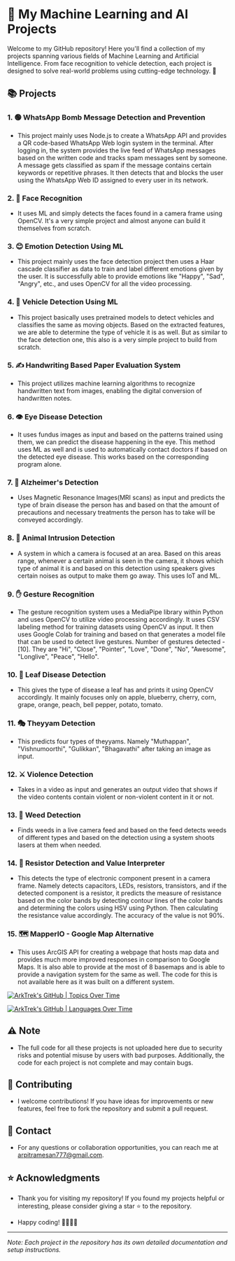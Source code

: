 # 🚀 My Machine Learning and AI Projects

Welcome to my GitHub repository! Here you'll find a collection of my projects spanning various fields of Machine Learning and Artificial Intelligence. From face recognition to vehicle detection, each project is designed to solve real-world problems using cutting-edge technology. 🌟

## 📚 Projects

### 1. 🟢 WhatsApp Bomb Message Detection and Prevention
- This project mainly uses Node.js to create a WhatsApp API and provides a QR code-based WhatsApp Web login system in the terminal. After logging in, the system provides the live feed of WhatsApp messages based on the written code and tracks spam messages sent by someone. A message gets classified as spam if the message contains certain keywords or repetitive phrases. It then detects that and blocks the user using the WhatsApp Web ID assigned to every user in its network.

### 2. 👤 Face Recognition
- It uses ML and simply detects the faces found in a camera frame using OpenCV. It's a very simple project and almost anyone can build it themselves from scratch.

### 3. 😊 Emotion Detection Using ML
- This project mainly uses the face detection project then uses a Haar cascade classifier as data to train and label different emotions given by the user. It is successfully able to provide emotions like "Happy", "Sad", "Angry", etc., and uses OpenCV for all the video processing.

### 4. 🚗 Vehicle Detection Using ML
- This project basically uses pretrained models to detect vehicles and classifies the same as moving objects. Based on the extracted features, we are able to determine the type of vehicle it is as well. But as similar to the face detection one, this also is a very simple project to build from scratch.

### 5. ✍️ Handwriting Based Paper Evaluation System
- This project utilizes machine learning algorithms to recognize handwritten text from images, enabling the digital conversion of handwritten notes.

### 6. 👁️ Eye Disease Detection
- It uses fundus images as input and based on the patterns trained using them, we can predict the disease happening in the eye. This method uses ML as well and is used to automatically contact doctors if based on the detected eye disease. This works based on the corresponding program alone.

### 7. 🧠 Alzheimer's Detection
- Uses Magnetic Resonance Images(MRI scans) as input and predicts the type of brain disease the person has and based on that the amount of precautions and necessary treatments the person has to take will be conveyed accordingly.

### 8. 🐾 Animal Intrusion Detection
- A system in which a camera is focused at an area. Based on this areas range, whenever a certain animal is seen in the camera, it shows which type of animal it is and based on this detection using speakers gives certain noises as output to make them go away. This uses IoT and ML.

### 9. ✋ Gesture Recognition
- The gesture recognition system uses a MediaPipe library within Python and uses OpenCV to utilize video processing accordingly. It uses CSV labeling method for training datasets using OpenCV as input. It then uses Google Colab for training and based on that generates a model file that can be used to detect live gestures. Number of gestures detected - [10]. They are "Hi", "Close", "Pointer", "Love", "Done", "No", "Awesome", "Longlive", "Peace", "Hello".

### 10. 🍃 Leaf Disease Detection
- This gives the type of disease a leaf has and prints it using OpenCV accordingly. It mainly focuses only on apple, blueberry, cherry, corn, grape, orange, peach, bell pepper, potato, tomato.

### 11. 🎭 Theyyam Detection
- This predicts four types of theyyams. Namely "Muthappan", "Vishnumoorthi", "Gulikkan", "Bhagavathi" after taking an image as input.

### 12. ⚔️ Violence Detection
- Takes in a video as input and generates an output video that shows if the video contents contain violent or non-violent content in it or not.

### 13. 🌿 Weed Detection
- Finds weeds in a live camera feed and based on the feed detects weeds of different types and based on the detection using a system shoots lasers at them when needed.

### 14. 🔬 Resistor Detection and Value Interpreter
- This detects the type of electronic component present in a camera frame. Namely detects capacitors, LEDs, resistors, transistors, and if the detected component is a resistor, it predicts the measure of resistance based on the color bands by detecting contour lines of the color bands and determining the colors using HSV using Python. Then calculating the resistance value accordingly. The accuracy of the value is not 90%.

### 15. 🗺️ MapperIO - Google Map Alternative
- This uses ArcGIS API for creating a webpage that hosts map data and provides much more improved responses in comparison to Google Maps. It is also able to provide at the most of 8 basemaps and is able to provide a navigation system for the same as well. The code for this is not available here as it was built on a different system.

[![ArkTrek's GitHub | Topics Over Time](https://stats.quine.sh/ArkTrek/topics-over-time?theme=dark)](https://quine.sh?utm_source=widgets&utm_campaign=ArkTrek) 

[![ArkTrek's GitHub | Languages Over Time](https://stats.quine.sh/ArkTrek/languages-over-time?theme=dark)](https://quine.sh?utm_source=widgets&utm_campaign=ArkTrek)

## ⚠️ Note
- The full code for all these projects is not uploaded here due to security risks and potential misuse by users with bad purposes. Additionally, the code for each project is not complete and may contain bugs.

## 🤝 Contributing

- I welcome contributions! If you have ideas for improvements or new features, feel free to fork the repository and submit a pull request.

## 📧 Contact

- For any questions or collaboration opportunities, you can reach me at [arpitramesan777@gmail.com](mailto:arpitramesan777@gmail.com).

## ⭐ Acknowledgments

- Thank you for visiting my repository! If you found my projects helpful or interesting, please consider giving a star ⭐ to the repository.

- Happy coding! 👨‍💻👩‍💻

---

*Note: Each project in the repository has its own detailed documentation and setup instructions.*
